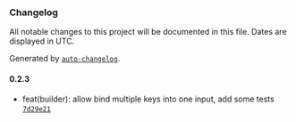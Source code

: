 ### Changelog

All notable changes to this project will be documented in this file. Dates are displayed in UTC.

Generated by [`auto-changelog`](https://github.com/CookPete/auto-changelog).

#### 0.2.3

- feat(builder): allow bind multiple keys into one input, add some tests [`7d29e21`](https://github.com/tctien342/comfyui-sdk/commit/7d29e213aae34ab5cf78820edb2763e2d64ef90e)
